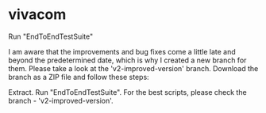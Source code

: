 # vivacom
Run "EndToEndTestSuite" 


I am aware that the improvements and bug fixes come a little late and beyond the predetermined date, which is why I created a new branch for them. Please take a look at the 'v2-improved-version' branch. Download the branch as a ZIP file and follow these steps:

Extract.
Run "EndToEndTestSuite".
For the best scripts, please check the branch - 'v2-improved-version'.
